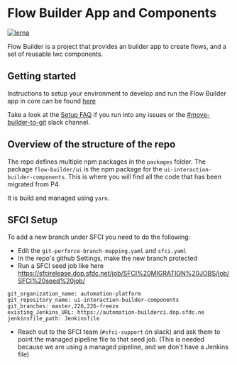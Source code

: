 # Flow Builder App and Components

[![lerna](https://img.shields.io/badge/maintained%20with-lerna-cc00ff.svg)](https://lerna.js.org/)

Flow Builder is a project that provides an builder app to create flows, and a set of reusable lwc components.

## Getting started

Instructions to setup your environment to develop and run the Flow Builder app in core can be found [here](/docs/DevelopmentSetup.md)

Take a look at the [Setup FAQ](https://salesforce.quip.com/BFVUA1AxQWKb) if you run into any issues or the [#move-builder-to-git](https://platformcloud.slack.com/archives/CQH866GSZ) slack channel.

## Overview of the structure of the repo

The repo defines multiple npm packages in the `packages` folder. The package `flow-builder/ui` is the npm package for the `ui-interaction-builder-components`. This is where you will find all the code that has been migrated from P4.

It is build and managed using `yarn`.

## SFCI Setup

To add a new branch under SFCI you need to do the following:
 - Edit the `git-perforce-branch-mapping.yaml` and `sfci.yaml`
 - In the repo's github Settings, make the new branch protected
 - Run a SFCI seed job like here https://sfcirelease.dop.sfdc.net/job/SFCI%20MIGRATION%20JOBS/job/SFCI%20seed%20job/
 ```text
 git_organization_name: automation-platform
 git_repository_name: ui-interaction-builder-components	
 git_branches: master,226,226-freeze
 existing_Jenkins_URL: https://automation-builderci.dop.sfdc.ne
 jenkinsfile_path: Jenkinsfile
```

 - Reach out to the SFCI team (`#sfci-support` on slack) and ask them to point the managed pipeline file to that seed job. (This is needed because we are using a managed pipeline, and we don't have a Jenkins file)
